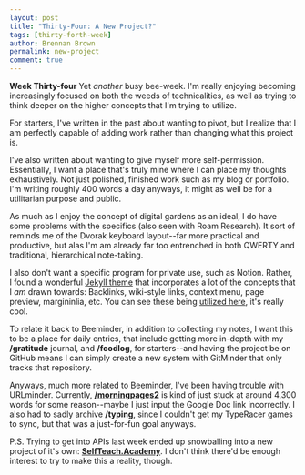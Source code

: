 ```yaml
---
layout: post
title: "Thirty-Four: A New Project?"
tags: [thirty-forth-week]
author: Brennan Brown
permalink: new-project
comment: true
---
```


**Week Thirty-four** Yet *another* busy bee-week. I'm really enjoying becoming increasingly focused on both the weeds of technicalities, as well as trying to think deeper on the higher concepts that I'm trying to utilize.

For starters, I've written in the past about wanting to pivot, but I realize that I am perfectly capable of adding work rather than changing what this project is.

I've also written about wanting to give myself more self-permission. Essentially, I want a place that's truly mine where I can place my thoughts exhaustively. Not just polished, finished work such as my blog or portfolio. I'm writing roughly 400 words a day anyways, it might as well be for a utilitarian purpose and public.

As much as I enjoy the concept of digital gardens as an ideal, I do have some problems with the specifics (also seen with Roam Research). It sort of reminds me of the Dvorak keyboard layout--far more practical and productive, but alas I'm am already far too entrenched in both QWERTY and traditional, hierarchical note-taking. 

I also don't want a specific program for private use, such as Notion. Rather, I found a wonderful [Jekyll theme](https://github.com/raghuveerdotnet/simply-jekyll) that incorporates a lot of the concepts that I *am* drawn towards: Backlinks, wiki-style links, context menu, page preview, margininlia, etc. You can see these being [utilized here](https://simply-jekyll.netlify.app/posts/exploring-the-features-of-simply-jekyll), it's really cool.

To relate it back to Beeminder, in addition to collecting my notes, I want this to be a place for daily entries, that include getting more in-depth with my **/gratitude** journal, and **/foodlog**, for starters--and having the project be on GitHub means I can simply create a new system with GitMinder that only tracks that repository.

Anyways, much more related to Beeminder, I've been having trouble with URLminder. Currently, [**/morningpages2**](https://beeminder.com/brennanbrown/mornning-pages2) is kind of just stuck at around 4,300 words for some reason--maybe I just input the Google Doc link incorrectly. I also had to sadly archive **/typing**, since I couldn't get my TypeRacer games to sync, but that was a just-for-fun goal anyways.

P.S. Trying to get into APIs last week ended up snowballing into a new project of it's own: [**SelfTeach.Academy**](https://selfteach.academy/). I don't think there'd be enough interest to try to make this a reality, though.
